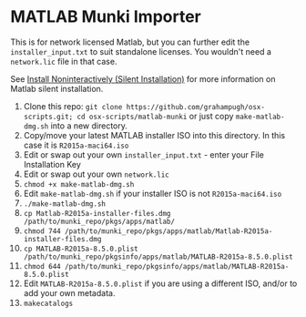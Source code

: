 MATLAB Munki Importer
=====================

This is for network licensed Matlab, but you can further edit the `installer_input.txt` 
to suit standalone licenses. You wouldn't need a `network.lic` file in that case.

See [Install Noninteractively (Silent Installation)](http://uk.mathworks.com/help/install/ug/install-noninteractively-silent-installation.html) 
for more information on Matlab silent installation.

1. Clone this repo: `git clone https://github.com/grahampugh/osx-scripts.git; cd osx-scripts/matlab-munki`
or just copy `make-matlab-dmg.sh` into a new directory.
2. Copy/move your latest MATLAB installer ISO into this directory. In this case it is `R2015a-maci64.iso`
3. Edit or swap out your own `installer_input.txt` - enter your File Installation Key
4. Edit or swap out your own `network.lic`
5. `chmod +x make-matlab-dmg.sh`
6. Edit `make-matlab-dmg.sh` if your installer ISO is not `R2015a-maci64.iso`
6. `./make-matlab-dmg.sh`
7. `cp Matlab-R2015a-installer-files.dmg /path/to/munki_repo/pkgs/apps/matlab/`
8. `chmod 744 /path/to/munki_repo/pkgs/apps/matlab/Matlab-R2015a-installer-files.dmg`
9. `cp MATLAB-R2015a-8.5.0.plist /path/to/munki_repo/pkgsinfo/apps/matlab/MATLAB-R2015a-8.5.0.plist`
10. `chmod 644 /path/to/munki_repo/pkgsinfo/apps/matlab/MATLAB-R2015a-8.5.0.plist`
11. Edit `MATLAB-R2015a-8.5.0.plist` if you are using a different ISO, and/or to add your own metadata.
12. `makecatalogs`